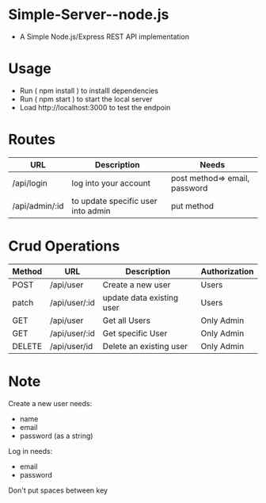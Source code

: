 # Simple-Server--node.js
- A Simple Node.js/Express REST API implementation


# Usage
- Run ( npm install ) to installl dependencies 
- Run ( npm  start )  to start the local server
- Load http://localhost:3000 to test the endpoin 

# Routes
|      URL       |         Description                |             Needs                 |
| -------------- | ---------------------------------- | --------------------------------- |
| /api/login     | log into your account              | post method=>  email, password    |          
| /api/admin/:id | to update specific user into admin | put method                        |

# Crud Operations
| Method |      URL      |         Description          |     Authorization    |
| ------ | ------------- | ---------------------------- | -------------------- |
| POST   |/api/user      | Create a new user            |  Users               |
| patch  | /api/user/:id      | update data existing user    |  Users               |
| GET    | /api/user     | Get all Users                |  Only Admin          |
| GET    | /api/user/:id | Get specific  User         |  Only Admin          |
| DELETE | /api/user/id  | Delete an existing user      |  Only Admin          |


# Note
Create a new user needs:
- name
- email
- password (as a string)

Log in needs:
- email
- password

 Don't put spaces between key
